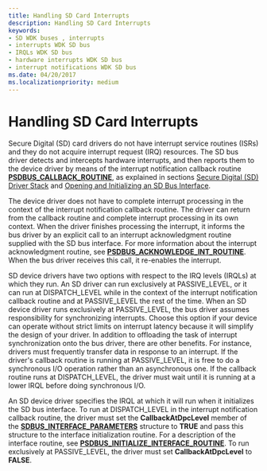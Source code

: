```yaml
---
title: Handling SD Card Interrupts
description: Handling SD Card Interrupts
keywords:
- SD WDK buses , interrupts
- interrupts WDK SD bus
- IRQLs WDK SD bus
- hardware interrupts WDK SD bus
- interrupt notifications WDK SD bus
ms.date: 04/20/2017
ms.localizationpriority: medium
---
```


# Handling SD Card Interrupts


Secure Digital (SD) card drivers do not have interrupt service routines (ISRs) and they do not acquire interrupt request (IRQ) resources. The SD bus driver detects and intercepts hardware interrupts, and then reports them to the device driver by means of the interrupt notification callback routine [**PSDBUS\_CALLBACK\_ROUTINE**](/windows-hardware/drivers/ddi/ntddsd/nc-ntddsd-sdbus_callback_routine), as explained in sections [Secure Digital (SD) Driver Stack](./sd-card-driver-stack.md) and [Opening and Initializing an SD Bus Interface](./opening--initializing-and-closing-an-sd-card-bus-interface.md).

The device driver does not have to complete interrupt processing in the context of the interrupt notification callback routine. The driver can return from the callback routine and complete interrupt processing in its own context. When the driver finishes processing the interrupt, it informs the bus driver by an explicit call to an interrupt acknowledgment routine supplied with the SD bus interface. For more information about the interrupt acknowledgment routine, see [**PSDBUS\_ACKNOWLEDGE\_INT\_ROUTINE**](/windows-hardware/drivers/ddi/ntddsd/nc-ntddsd-psdbus_acknowledge_int_routine). When the bus driver receives this call, it re-enables the interrupt.

SD device drivers have two options with respect to the IRQ levels (IRQLs) at which they run. An SD driver can run exclusively at PASSIVE\_LEVEL, or it can run at DISPATCH\_LEVEL while in the context of the interrupt notification callback routine and at PASSIVE\_LEVEL the rest of the time. When an SD device driver runs exclusively at PASSIVE\_LEVEL, the bus driver assumes responsibility for synchronizing interrupts. Choose this option if your device can operate without strict limits on interrupt latency because it will simplify the design of your driver. In addition to offloading the task of interrupt synchronization onto the bus driver, there are other benefits. For instance, drivers must frequently transfer data in response to an interrupt. If the driver's callback routine is running at PASSIVE\_LEVEL, it is free to do a synchronous I/O operation rather than an asynchronous one. If the callback routine runs at DISPATCH\_LEVEL, the driver must wait until it is running at a lower IRQL before doing synchronous I/O.

An SD device driver specifies the IRQL at which it will run when it initializes the SD bus interface. To run at DISPATCH\_LEVEL in the interrupt notification callback routine, the driver must set the **CallbackAtDpcLevel** member of the [**SDBUS\_INTERFACE\_PARAMETERS**](/previous-versions/windows/hardware/drivers/ff537919(v=vs.85)) structure to **TRUE** and pass this structure to the interface initialization routine. For a description of the interface routine, see [**PSDBUS\_INITIALIZE\_INTERFACE\_ROUTINE**](/windows-hardware/drivers/ddi/ntddsd/nc-ntddsd-psdbus_initialize_interface_routine). To run exclusively at PASSIVE\_LEVEL, the driver must set **CallbackAtDpcLevel** to **FALSE**.

 

